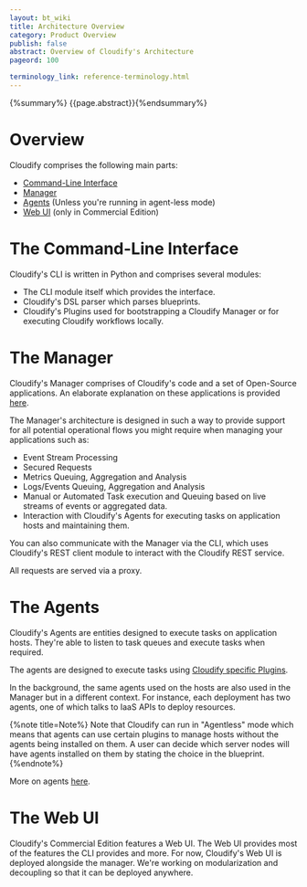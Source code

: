 ```yaml
---
layout: bt_wiki
title: Architecture Overview
category: Product Overview
publish: false
abstract: Overview of Cloudify's Architecture
pageord: 100

terminology_link: reference-terminology.html
---
```

{%summary%} {{page.abstract}}{%endsummary%}

# Overview

Cloudify comprises the following main parts:

* [Command-Line Interface](#the-command-line-interface)
* [Manager](#the-manager)
* [Agents](#the-agents) (Unless you're running in agent-less mode)
* [Web UI](#the-web-ui) (only in Commercial Edition)

# The Command-Line Interface

Cloudify's CLI is written in Python and comprises several modules:

* The CLI module itself which provides the interface.
* Cloudify's DSL parser which parses blueprints.
* Cloudify's Plugins used for bootstrapping a Cloudify Manager or for executing Cloudify workflows locally.


# The Manager

Cloudify's Manager comprises of Cloudify's code and a set of Open-Source applications. An elaborate explanation on these applications is provided [here](overview-components.html).

The Manager's architecture is designed in such a way to provide support for all potential operational flows you might require when managing your applications such as:

* Event Stream Processing
* Secured Requests
* Metrics Queuing, Aggregation and Analysis
* Logs/Events Queuing, Aggregation and Analysis
* Manual or Automated Task execution and Queuing based on live streams of events or aggregated data.
* Interaction with Cloudify's Agents for executing tasks on application hosts and maintaining them.

You can also communicate with the Manager via the CLI, which uses Cloudify's REST client module to interact with the Cloudify REST service.

All requests are served via a proxy.

# The Agents

Cloudify's Agents are entities designed to execute tasks on application hosts. They're able to listen to task queues and execute tasks when required.

The agents are designed to execute tasks using [Cloudify specific Plugins](plugins-general.html).

In the background, the same agents used on the hosts are also used in the Manager but in a different context. For instance, each deployment has two agents, one of which talks to IaaS APIs to deploy resources.

{%note title=Note%}
Note that Cloudify can run in "Agentless" mode which means that agents can use certain plugins to manage hosts without the agents being installed on them. A user can decide which server nodes will have agents installed on them by stating the choice in the blueprint.
{%endnote%}

More on agents [here](agents-general.md).

# The Web UI

Cloudify's Commercial Edition features a Web UI. The Web UI provides most of the features the CLI provides and more. For now, Cloudify's Web UI is deployed alongside the manager. We're working on modularization and decoupling so that it can be deployed anywhere.
